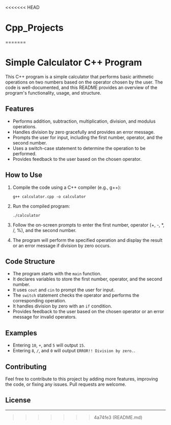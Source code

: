 <<<<<<< HEAD
# Cpp_Projects
=======
# Simple Calculator C++ Program

This C++ program is a simple calculator that performs basic arithmetic operations on two numbers based on the operator chosen by the user. The code is well-documented, and this README provides an overview of the program's functionality, usage, and structure.

## Features

- Performs addition, subtraction, multiplication, division, and modulus operations.
- Handles division by zero gracefully and provides an error message.
- Prompts the user for input, including the first number, operator, and the second number.
- Uses a switch-case statement to determine the operation to be performed.
- Provides feedback to the user based on the chosen operator.

## How to Use

1. Compile the code using a C++ compiler (e.g., g++):

   ```
   g++ calculator.cpp -o calculator
   ```

2. Run the compiled program:

   ```
   ./calculator
   ```

3. Follow the on-screen prompts to enter the first number, operator (+, -, *, /, %), and the second number.

4. The program will perform the specified operation and display the result or an error message if division by zero occurs.

## Code Structure

- The program starts with the `main` function.
- It declares variables to store the first number, operator, and the second number.
- It uses `cout` and `cin` to prompt the user for input.
- The `switch` statement checks the operator and performs the corresponding operation.
- It handles division by zero with an `if` condition.
- Provides feedback to the user based on the chosen operator or an error message for invalid operators.

## Examples

- Entering `10`, `+`, and `5` will output `15`.
- Entering `8`, `/`, and `0` will output `ERROR!! Division by zero.`.

## Contributing

Feel free to contribute to this project by adding more features, improving the code, or fixing any issues. Pull requests are welcome.

## License

---
>>>>>>> 4a74fe3 (README.md)
